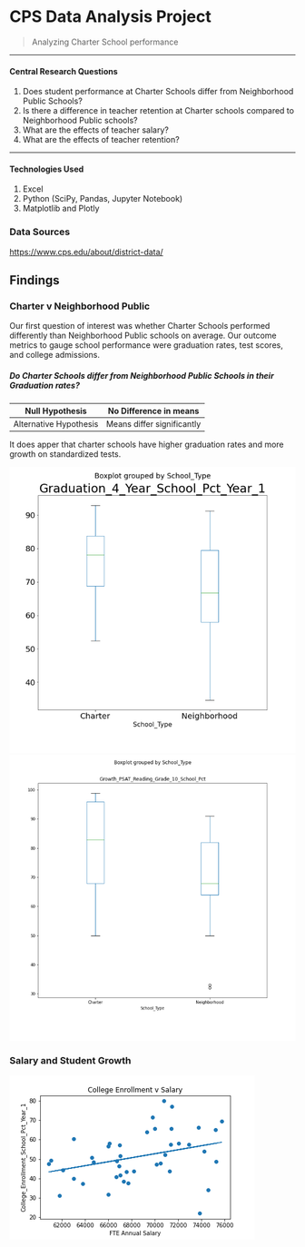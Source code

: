 # CPS Data Analysis Project

>Analyzing Charter School performance

---

#### Central Research Questions
1. Does student performance at Charter Schools differ from Neighborhood Public Schools?
2. Is there a difference in teacher retention at Charter schools compared to Neighborhood Public schools?
3. What are the effects of teacher salary?
4. What are the effects of teacher retention?

---

#### Technologies Used
1. Excel
2. Python (SciPy, Pandas, Jupyter Notebook)
3. Matplotlib and Plotly

### Data Sources
https://www.cps.edu/about/district-data/

## Findings

### Charter v Neighborhood Public

Our first question of interest was whether Charter Schools performed differently than Neighborhood Public schools on average. Our outcome metrics to gauge school performance were graduation rates, test scores, and college admissions.

##### Do Charter Schools differ from Neighborhood Public Schools in their Graduation rates?

|     Null   Hypothesis   | No Difference in means |
| ------------- | ------------- |
|  Alternative Hypothesis | Means differ significantly |

It does apper that charter schools have higher graduation rates and more growth on standardized tests.

![alt text](https://github.com/RiverJAM/CPS_Data_Analysis/blob/main/output_data/Grad41vST.png "figure 1")
![alt text](https://github.com/RiverJAM/CPS_Data_Analysis/blob/main/output_data/Growth10ReadvST.png)

### Salary and Student Growth

![alt text](https://github.com/RiverJAM/CPS_Data_Analysis/blob/main/output_data/CollegeEnvSalary.png)

